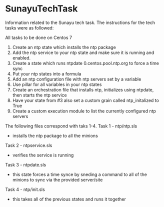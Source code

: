 # SunayuTechTask
Information related to the Sunayu tech task. The instructions for the tech tasks were as followed:

All tasks to be done on Centos 7
1. Create an ntp state which installs the ntp package
2. Add the ntp service to your ntp state and make sure it is running and enabled.
3. Create a state which runs ntpdate 0.centos.pool.ntp.org to force a time sync
4. Put your ntp states into a formula
5. Add an ntp configuration file with ntp servers set by a variable
6. Use pillar for all variables in your ntp states
7. Create an orchestration file that installs ntp, initializes using ntpdate, then starts the ntp service
8. Have your state from #3 also set a custom grain called ntp_initalized to True
9. Create a custom execution module to list the currently configured ntp servers

The following files correspond with taks 1-4. 
Task 1 - ntp/ntp.sls
  - installs the ntp package to all the minions

Task 2 - ntpservice.sls 
  - verifies the service is running 

Task 3 - ntpdate.sls
  - this state forces a time synce by sneding a command to all of the minions to sync via the provided server/site

Task 4 - ntp/init.sls
  - this takes all of the previous states and runs it together
